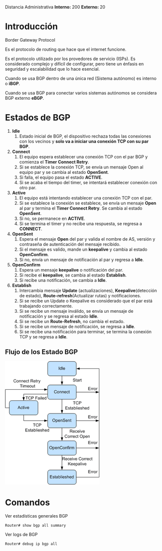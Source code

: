 Distancia Administrativa
**Interno:** 200
**Externo:** 20
# Introducción
Border Gateway Protocol

Es el protocolo de routing que hace que el internet funcione.

Es el protocolo utilizado por los provedores de servicio (ISPs). Es considerado complejo y difícil de configurar, pero tiene un énfasis en seguridad y escalabilidad que lo hace esencial.

Cuando se usa BGP dentro de una única red (Sistema autónomo) es interno o **iBGP**.

Cuando se usa BGP para conectar varios sistemas autónomos se considera BGP externo **eBGP**.

# Estados de BGP
1. **Idle** 
	1. Estado inicial de BGP, el dispositivo rechaza todas las conexiones con los vecinos y **solo va a iniciar una conexión TCP con su par BGP**.
2. **Connect**
	1. El equipo espera establecer una conexión TCP con el par BGP y comienza el **Timer Connect Retry**.
	2. Si se establece la conexión TCP, se envía un mensaje Open al equipo par y se cambia al estado **OpenSent**.
	3. Si falla, el equipo pasa el estado **ACTIVE**.
	4. Si se acaba el tiempo del timer, se intentará establecer conexión con otro par.
3. **Active**
	1. El equipo está intentando establecer una conexión TCP con el par.
	2. Si se establece la conexión se establece, se envía un mensaje **Open** al par y termina el **Timer Connect Retry**. Se cambia al estado **OpenSent**.
	3. Si no, se permanece en **ACTIVE**.
	4. Si se termina el timer y no recibe una respuesta, se regresa a **CONNECT**.
4. **OpenSent**
	1. Espera el mensaje **Open** del par y valida el nombre de AS, versión y contraseña de autenticación del mensaje recibido.
	2. Si el mensaje es valido, mande un **keepalive** y cambia al estado **OpenConfirm**.
	3. Si no, envía un mensaje de notificación al par y regresa a **Idle**.
5. **OpenConfirm**
	1. Espera un mensaje **keepalive** o notificación del par.
	2. Si recibe el **keepalive**, se cambia al estado **Establish**.
	3. Si recibe una notificación, se cambia a **Idle**.
6. **Establish**
	1. Intercambia mensaje **Update** (actualizaciones), **Keepalive**(detección de estado), **Route-refresh**(Actualizar rutas) y notificaciones.
	2. Si se recibe un Update o Keepalive es considerado que el par está trabajando correctamente.
	3. Si se recibe un mensaje inválido, se envía un mensaje de notificación y se regresa al estado **Idle**.
	4. Si se recibe un **Route-Refresh**, no cambia el estado.
	5. Si se recibe un mensaje de notificación, se regresa a **Idle**.
	6. Si se recibe una notificación para terminar, se termina la conexión TCP y se regresa a **Idle**.
  
## Flujo de los Estado BGP
![estados bgp](resources/bgp+states-235506452.png)

# Comandos

Ver estadísticas generales BGP
```
Router# show bgp all summary
```

Ver logs de BGP
```
Router# debug ip bgp all
```